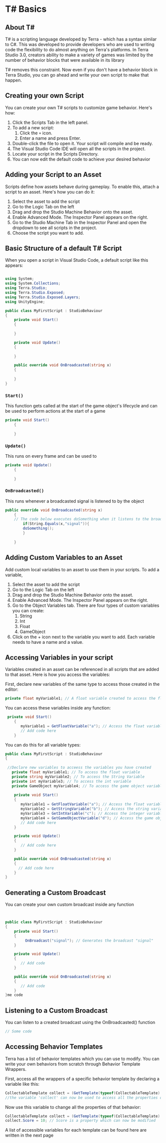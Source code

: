 # T# Basics

## About T\#

T# is a scripting language developed by Terra - which has a syntax similar to C#. This was developed to provide developers who are used to writing code the flexibility to do almost anything on Terra's platforms. In Terra Studio 3.0, creators ability to make a variety of games was limited by the number of behavior blocks that were available in its library

T# removes this constraint. Now even if you don't have a behavior block in Terra Studio, you can go ahead and write your own script to make that happen.

## Creating your own Script

You can create your own T# scripts to customize game behavior. Here's how:

1. Click the Scripts Tab in the left panel.
2. To add a new script:
   1. Click the `+` icon.
   2. Enter a name and press Enter.&#x20;
3. Double-click the file to open it. Your script will compile and be ready.
4. The Visual Studio Code IDE will open all the scripts in the project.&#x20;
5. Locate your script in the Scripts Directory.&#x20;
6. You can now edit the default code to achieve your  desired behavior

## Adding your Script to an Asset

Scripts define how assets behave during gameplay. To enable this, attach a script to an asset. Here's how you can do it:

1. Select the asset to add the script
2. Go to the Logic Tab on the left
3. Drag and drop the Studio Machine Behavior onto the asset.
4. Enable Advanced Mode. The Inspector Panel appears on the right.
5. Go to the Studio Machine Tab in the Inspector Panel and open the dropdown to see all scripts in the project.&#x20;
6. Choose the script you want to add.

## Basic Structure of a default T# Script

When you open a script in Visual Studio Code, a default script like this appears:

```csharp

using System;
using System.Collections;
using Terra.Studio;
using Terra.Studio.Exposed;
using Terra.Studio.Exposed.Layers;
using UnityEngine;

public class MyFirstScript : StudioBehaviour
{
    private void Start()
    {
       
    }

    private void Update()
    {
       
    }

    public override void OnBroadcasted(string x)
    {
        
    }
}

```

### `Start()`

This function gets called at the start of the game object's lifecycle and can be used to perform actions at the start of a game

```csharp
private void Start()
    {
       
    }
```



### `Update()`

This runs on every frame and can be used to&#x20;

```csharp
private void Update()
    {
       
    }
```



### `OnBroadcasted()`

This runs whenever a broadcasted signal is listened to by the object

```csharp
public override void OnBroadcasted(string x)
    {
    // The code below executes doSomething when it listens to the broadcast x
        if(String.Equals(x,"signal")){
        doSomething();
        }
        
    }
```

## Adding Custom Variables to an Asset

Add custom local variables to an asset to use them in your scripts. To add a variable,

1. Select the asset to add the script
2. Go to the Logic Tab on the left
3. Drag and drop the Studio Machine Behavior onto the asset.
4. Enable Advanced Mode. The Inspector Panel appears on the right.
5. Go to the Object Variables tab. There are four types of custom variables you can create:
   1. String
   2. Int
   3. Float
   4. GameObject
6. Click on the + icon next to the variable you want to add. Each variable needs to have a name and a value.

## Accessing Variables in your script

Variables created in an asset can be referenced in all scripts that are added to that asset. Here is how you access the variables:&#x20;

First, declare new variables of the same type to access those created in the editor:

```csharp
private float myVariable1; // A float variable created to access the float variable created in the editor
```

You can access these variables inside any function:

```csharp
 private void Start()
    {
       myVariable1 = GetFloatVariable("a"); // Access the float variable 'a' created in the editor
       // Add code here
    }
```

You can do this for all variable types: &#x20;

```csharp
public class MyFirstScript : StudioBehaviour
{
 
 //Declare new variables to acceess the variables you have created
   private float myVariable1; // To access the float variable
   private string myVariable2; // To access the String Variable
   private int myVariable3; // To access the int variable
   private GameObject myVariable4; // To access the game object variable
    
    private void Start()
    {
       myVariable1 = GetFloatVariable("a"); // Access the float variable 'a' created in the editor
       myVariable2 = GetStringVariable("b"); // Access the string variable 'b'  
       myVariable3 = GetIntVariable("c"); // Access the integer variable 'c'
       myVariable4 = GetGameObjectVariable("d"); // Access the game object variable 'd'
       // Add code here 
    }

    private void Update()
    {
       // Add code here
    }

    public override void OnBroadcasted(string x)
    {
      // Add code here         
    }
}
```



## Generating a Custom Broadcast

You can create your own custom broadcast inside any function

```csharp


public class MyFirstScript : StudioBehaviour
{
    private void Start()
    {
         OnBroadcast("signal"); // Generates the broadcast "signal"       
    }

    private void Update()
    {
       // Add code
    }

    public override void OnBroadcasted(string x)
    {
       // Add code        
    }
}me code
```

## Listening to a Custom Broadcast

You can listen to a created broadcast using the OnBroadcasted() function

```csharp
// Some code
```

## Accessing Behavior Templates

Terra has a list of behavior templates which you can use to modify. You can write your own behaviors from scratch through Behavior Template Wrappers. &#x20;

First, access all the wrappers of a specific behavior template by declaring a variable like this:

```csharp
CollectableTemplate collect = (GetTemplate(typeof(CollectableTemplate) as CollectableTemplate);
//the variable 'collect' can now be used to access all the properties of the collect behavior
```

Now use this variable to change all the properties of that behavior:

```csharp
CollectableTemplate collect = (GetTemplate(typeof(CollectableTemplate) as CollectableTemplate);
collect.Score = 10; // Score is a property which can now be modified 
```

A list of accessible variables for each template can be found here are written in the next page
